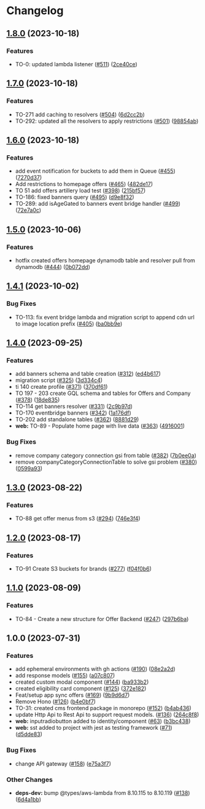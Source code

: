 # Changelog

## [1.8.0](https://github.com/bluelightcard/BlueLightCard-2.0/compare/bluelightcard/offers-v1.7.0...bluelightcard/offers-v1.8.0) (2023-10-18)


### Features

* TO-0: updated lambda listener ([#511](https://github.com/bluelightcard/BlueLightCard-2.0/issues/511)) ([2ce40ce](https://github.com/bluelightcard/BlueLightCard-2.0/commit/2ce40cef3ca483737b63793f5a65abf7142f1c05))

## [1.7.0](https://github.com/bluelightcard/BlueLightCard-2.0/compare/bluelightcard/offers-v1.6.0...bluelightcard/offers-v1.7.0) (2023-10-18)


### Features

* TO-271 add caching to resolvers ([#504](https://github.com/bluelightcard/BlueLightCard-2.0/issues/504)) ([6d2cc2b](https://github.com/bluelightcard/BlueLightCard-2.0/commit/6d2cc2b56503451718d13404392f9194e9629b6f))
* TO-292: updated all the resolvers to apply restrictions ([#501](https://github.com/bluelightcard/BlueLightCard-2.0/issues/501)) ([98854ab](https://github.com/bluelightcard/BlueLightCard-2.0/commit/98854aba063e212ad81e6d62549daa1dbec1fb25))

## [1.6.0](https://github.com/bluelightcard/BlueLightCard-2.0/compare/bluelightcard/offers-v1.5.0...bluelightcard/offers-v1.6.0) (2023-10-18)


### Features

* add event notification for buckets to add them in Queue ([#455](https://github.com/bluelightcard/BlueLightCard-2.0/issues/455)) ([7270d37](https://github.com/bluelightcard/BlueLightCard-2.0/commit/7270d37980c4d1249bfad2e79c2239e23024e51b))
* Add restrictions to homepage offers ([#465](https://github.com/bluelightcard/BlueLightCard-2.0/issues/465)) ([482de17](https://github.com/bluelightcard/BlueLightCard-2.0/commit/482de17260b9967d0e36c7fe976b83675c3a2a52))
* TO 51 add offers artillery load test ([#398](https://github.com/bluelightcard/BlueLightCard-2.0/issues/398)) ([215bf57](https://github.com/bluelightcard/BlueLightCard-2.0/commit/215bf57a5f8af98469d44ccc5bfa82ca2e3a0b7b))
* TO-186: fixed banners query ([#495](https://github.com/bluelightcard/BlueLightCard-2.0/issues/495)) ([d9e8f32](https://github.com/bluelightcard/BlueLightCard-2.0/commit/d9e8f32d052ea145d9966aede7a6e7f548902798))
* TO-289: add isAgeGated to banners event bridge handler ([#499](https://github.com/bluelightcard/BlueLightCard-2.0/issues/499)) ([72e7a0c](https://github.com/bluelightcard/BlueLightCard-2.0/commit/72e7a0c4441da1d685e5bfc812ace88ad50d9867))

## [1.5.0](https://github.com/bluelightcard/BlueLightCard-2.0/compare/bluelightcard/offers-v1.4.1...bluelightcard/offers-v1.5.0) (2023-10-06)


### Features

* hotfix created offers homepage dynamodb table and resolver pull from dynamodb ([#444](https://github.com/bluelightcard/BlueLightCard-2.0/issues/444)) ([0b072dd](https://github.com/bluelightcard/BlueLightCard-2.0/commit/0b072ddbfcd9519912b26b2746081a950c8e9977))

## [1.4.1](https://github.com/bluelightcard/BlueLightCard-2.0/compare/bluelightcard/offers-v1.4.0...bluelightcard/offers-v1.4.1) (2023-10-02)


### Bug Fixes

* TO-113: fix event bridge lambda and migration script to append cdn url to image location prefix ([#405](https://github.com/bluelightcard/BlueLightCard-2.0/issues/405)) ([ba0bb9e](https://github.com/bluelightcard/BlueLightCard-2.0/commit/ba0bb9e2b9440f84228737c470249f993d357e4e))

## [1.4.0](https://github.com/bluelightcard/BlueLightCard-2.0/compare/bluelightcard/offers-v1.3.0...bluelightcard/offers-v1.4.0) (2023-09-25)


### Features

* add banners schema and table creation ([#312](https://github.com/bluelightcard/BlueLightCard-2.0/issues/312)) ([ed4b617](https://github.com/bluelightcard/BlueLightCard-2.0/commit/ed4b617ea7bab03b58cf857689afd235a427161d))
* migration script ([#325](https://github.com/bluelightcard/BlueLightCard-2.0/issues/325)) ([3d334c4](https://github.com/bluelightcard/BlueLightCard-2.0/commit/3d334c4b69082943740deb9eec924705142de598))
* ti 140 create profile ([#371](https://github.com/bluelightcard/BlueLightCard-2.0/issues/371)) ([370df61](https://github.com/bluelightcard/BlueLightCard-2.0/commit/370df6149b2c91e3f6b2b75effdd365280ff4c3a))
* TO 197 - 203  create GQL schema and tables for Offers and Company ([#378](https://github.com/bluelightcard/BlueLightCard-2.0/issues/378)) ([18de835](https://github.com/bluelightcard/BlueLightCard-2.0/commit/18de83592f869827ee60959c142740586b761a38))
* TO-114 get banners resolver ([#331](https://github.com/bluelightcard/BlueLightCard-2.0/issues/331)) ([2c9b97d](https://github.com/bluelightcard/BlueLightCard-2.0/commit/2c9b97d2e3804e492a68c1bcdbe74d15c1a852f2))
* TO-170 eventbridge banners ([#342](https://github.com/bluelightcard/BlueLightCard-2.0/issues/342)) ([1a176df](https://github.com/bluelightcard/BlueLightCard-2.0/commit/1a176df1f5eb80d07b95713f76c691a1609a6f03))
* TO-202 add standalone tables ([#362](https://github.com/bluelightcard/BlueLightCard-2.0/issues/362)) ([8881d29](https://github.com/bluelightcard/BlueLightCard-2.0/commit/8881d2970a5575e17c3e6b583caf0f8d94ba28bf))
* **web:** TO-89 - Populate home page with live data ([#363](https://github.com/bluelightcard/BlueLightCard-2.0/issues/363)) ([4916001](https://github.com/bluelightcard/BlueLightCard-2.0/commit/49160014f2943bdb099d7a3b6e6e70833d6c93fc))


### Bug Fixes

* remove company category connection gsi from table ([#382](https://github.com/bluelightcard/BlueLightCard-2.0/issues/382)) ([7b0ee0a](https://github.com/bluelightcard/BlueLightCard-2.0/commit/7b0ee0a9f49cc2077b282af06bdf8f6993b2525f))
* remove companyCategoryConnectionTable to solve gsi problem ([#380](https://github.com/bluelightcard/BlueLightCard-2.0/issues/380)) ([0599a93](https://github.com/bluelightcard/BlueLightCard-2.0/commit/0599a938ecefd12badd0d4baae10e8ede4699ccf))

## [1.3.0](https://github.com/bluelightcard/BlueLightCard-2.0/compare/bluelightcard/offers-v1.2.0...bluelightcard/offers-v1.3.0) (2023-08-22)


### Features

* TO-88 get offer menus from s3 ([#294](https://github.com/bluelightcard/BlueLightCard-2.0/issues/294)) ([746e3f4](https://github.com/bluelightcard/BlueLightCard-2.0/commit/746e3f4172ae021f98acf9318bdfeb5cdaf9de64))

## [1.2.0](https://github.com/bluelightcard/BlueLightCard-2.0/compare/bluelightcard/offers-v1.1.0...bluelightcard/offers-v1.2.0) (2023-08-17)


### Features

* TO-91 Create S3 buckets for brands ([#277](https://github.com/bluelightcard/BlueLightCard-2.0/issues/277)) ([f04f0b6](https://github.com/bluelightcard/BlueLightCard-2.0/commit/f04f0b62fde573c755bb9f689972f238a751bc03))

## [1.1.0](https://github.com/bluelightcard/BlueLightCard-2.0/compare/bluelightcard/offers-v1.0.0...bluelightcard/offers-v1.1.0) (2023-08-09)


### Features

* TO-84 - Create a new structure for Offer Backend ([#247](https://github.com/bluelightcard/BlueLightCard-2.0/issues/247)) ([297b6ba](https://github.com/bluelightcard/BlueLightCard-2.0/commit/297b6ba05e0260bcebbfb3108e1b5c7cf12a6a6e))

## 1.0.0 (2023-07-31)


### Features

* add ephemeral environments with gh actions ([#190](https://github.com/bluelightcard/BlueLightCard-2.0/issues/190)) ([08e2a2d](https://github.com/bluelightcard/BlueLightCard-2.0/commit/08e2a2da6368cdbbab189ee6ffe4e2078533b2f0))
* add response models ([#155](https://github.com/bluelightcard/BlueLightCard-2.0/issues/155)) ([a07c807](https://github.com/bluelightcard/BlueLightCard-2.0/commit/a07c807baf515fb70360f62dd06042670e4b97a1))
* created custom modal component ([#144](https://github.com/bluelightcard/BlueLightCard-2.0/issues/144)) ([ba933b2](https://github.com/bluelightcard/BlueLightCard-2.0/commit/ba933b278cbc5d520f4b1849baee59bb524911d5))
* created eligibility card component ([#125](https://github.com/bluelightcard/BlueLightCard-2.0/issues/125)) ([372e182](https://github.com/bluelightcard/BlueLightCard-2.0/commit/372e182f9e9dfc2ed44f2352c47a2fee1602edfb))
* Feat/setup app sync offers ([#169](https://github.com/bluelightcard/BlueLightCard-2.0/issues/169)) ([9b9d6d7](https://github.com/bluelightcard/BlueLightCard-2.0/commit/9b9d6d7d42959497348ad920eac9925762657c67))
* Remove Hono ([#126](https://github.com/bluelightcard/BlueLightCard-2.0/issues/126)) ([b4e0bf7](https://github.com/bluelightcard/BlueLightCard-2.0/commit/b4e0bf7ab67ff88ab9d2cbe9a3a8b80a7e12c5ba))
* TO-31: created cms frontend package in monorepo ([#152](https://github.com/bluelightcard/BlueLightCard-2.0/issues/152)) ([b4ab436](https://github.com/bluelightcard/BlueLightCard-2.0/commit/b4ab4366fcfb4e86f685e413c948a4975baf8ebb))
* update Http Api to Rest Api to support request models. ([#136](https://github.com/bluelightcard/BlueLightCard-2.0/issues/136)) ([264c8f8](https://github.com/bluelightcard/BlueLightCard-2.0/commit/264c8f883155abc2643d4b7dc30265c48fa43ce3))
* **web:** inputradiobutton added to identity/component ([#63](https://github.com/bluelightcard/BlueLightCard-2.0/issues/63)) ([b3bc438](https://github.com/bluelightcard/BlueLightCard-2.0/commit/b3bc438fcf9aa713f77a09dc9de8e46dede1176c))
* **web:** sst added to project with jest as testing framework ([#71](https://github.com/bluelightcard/BlueLightCard-2.0/issues/71)) ([d5dde83](https://github.com/bluelightcard/BlueLightCard-2.0/commit/d5dde83ea5b30a39d980cc226450500e460a708c))


### Bug Fixes

* change API gateway ([#158](https://github.com/bluelightcard/BlueLightCard-2.0/issues/158)) ([e75a3f7](https://github.com/bluelightcard/BlueLightCard-2.0/commit/e75a3f7d448419ebf05e6c8ec635c33125ff5426))


### Other Changes

* **deps-dev:** bump @types/aws-lambda from 8.10.115 to 8.10.119 ([#138](https://github.com/bluelightcard/BlueLightCard-2.0/issues/138)) ([6d4a1bb](https://github.com/bluelightcard/BlueLightCard-2.0/commit/6d4a1bb3a091e0bd1beb92eb15dc812c8c1ebed4))
